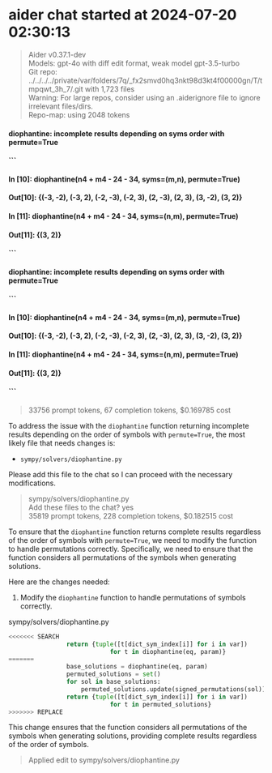 
# aider chat started at 2024-07-20 02:30:13

> Aider v0.37.1-dev  
> Models: gpt-4o with diff edit format, weak model gpt-3.5-turbo  
> Git repo: ../../../../private/var/folders/7q/_fx2smvd0hq3nkt98d3kt4f00000gn/T/tmpqwt_3h_7/.git with 1,723 files  
> Warning: For large repos, consider using an .aiderignore file to ignore irrelevant files/dirs.  
> Repo-map: using 2048 tokens  

#### diophantine: incomplete results depending on syms order with permute=True  
#### ```  
#### In [10]: diophantine(n**4 + m**4 - 2**4 - 3**4, syms=(m,n), permute=True)  
#### Out[10]: {(-3, -2), (-3, 2), (-2, -3), (-2, 3), (2, -3), (2, 3), (3, -2), (3, 2)}  
####   
#### In [11]: diophantine(n**4 + m**4 - 2**4 - 3**4, syms=(n,m), permute=True)  
#### Out[11]: {(3, 2)}  
#### ```  
####   
#### diophantine: incomplete results depending on syms order with permute=True  
#### ```  
#### In [10]: diophantine(n**4 + m**4 - 2**4 - 3**4, syms=(m,n), permute=True)  
#### Out[10]: {(-3, -2), (-3, 2), (-2, -3), (-2, 3), (2, -3), (2, 3), (3, -2), (3, 2)}  
####   
#### In [11]: diophantine(n**4 + m**4 - 2**4 - 3**4, syms=(n,m), permute=True)  
#### Out[11]: {(3, 2)}  
#### ```  
####  
> 33756 prompt tokens, 67 completion tokens, $0.169785 cost  

To address the issue with the `diophantine` function returning incomplete results depending on the order of symbols with `permute=True`, the most likely file that needs changes is:

- `sympy/solvers/diophantine.py`

Please add this file to the chat so I can proceed with the necessary modifications.

> sympy/solvers/diophantine.py  
> Add these files to the chat? yes  
> 35819 prompt tokens, 228 completion tokens, $0.182515 cost  

To ensure that the `diophantine` function returns complete results regardless of the order of symbols with `permute=True`, we need to modify the function to handle permutations correctly. Specifically, we need to ensure that the function considers all permutations of the symbols when generating solutions.

Here are the changes needed:

1. Modify the `diophantine` function to handle permutations of symbols correctly.

sympy/solvers/diophantine.py
```python
<<<<<<< SEARCH
                return {tuple([t[dict_sym_index[i]] for i in var])
                            for t in diophantine(eq, param)}
=======
                base_solutions = diophantine(eq, param)
                permuted_solutions = set()
                for sol in base_solutions:
                    permuted_solutions.update(signed_permutations(sol))
                return {tuple([t[dict_sym_index[i]] for i in var])
                            for t in permuted_solutions}
>>>>>>> REPLACE
```

This change ensures that the function considers all permutations of the symbols when generating solutions, providing complete results regardless of the order of symbols.

> Applied edit to sympy/solvers/diophantine.py  
